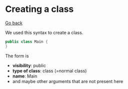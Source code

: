 # Creating a class

[Go back](../../index.md#vocabulary)

We used this syntax to create a class.

```java
public class Main {
}
```

The form is 

* **visibility**: public
* **type of class**: class (=normal class)
* **name**: Main
* and maybe other arguments that are not present here